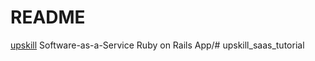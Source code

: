 # README

[upskill](http://upskillcourses.com) Software-as-a-Service Ruby on Rails App/# upskill_saas_tutorial
